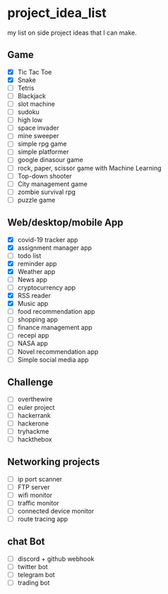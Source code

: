 # project_idea_list
my list on side project ideas that I can make.


## Game

- [x] Tic Tac Toe
- [x] Snake
- [ ] Tetris
- [ ] Blackjack
- [ ] slot machine
- [ ] sudoku
- [ ] high low
- [ ] space invader
- [ ] mine sweeper
- [ ] simple rpg game
- [ ] simple platformer
- [ ] google dinasour game
- [ ] rock, paper, scissor game with Machine Learning
- [ ] Top-down shooter
- [ ] City management game
- [ ] zombie survival rpg
- [ ] puzzle game

## Web/desktop/mobile App

- [x] covid-19 tracker app
- [x] assignment manager app
- [ ] todo list 
- [x] reminder app
- [x] Weather app
- [ ] News app
- [ ] cryptocurrency app
- [x] RSS reader
- [x] Music app
- [ ] food recommendation app
- [ ] shopping app
- [ ] finance management app
- [ ] recepi app
- [ ] NASA app
- [ ] Novel recommendation app
- [ ] Simple social media app

## Challenge
- [ ] overthewire
- [ ] euler project
- [ ] hackerrank
- [ ] hackerone
- [ ] tryhackme
- [ ] hackthebox

## Networking projects
- [ ] ip port scanner
- [ ] FTP server
- [ ] wifi monitor 
- [ ] traffic monitor
- [ ] connected device monitor
- [ ] route tracing app

## chat Bot
- [ ] discord + github webhook
- [ ] twitter bot
- [ ] telegram bot
- [ ] trading bot
